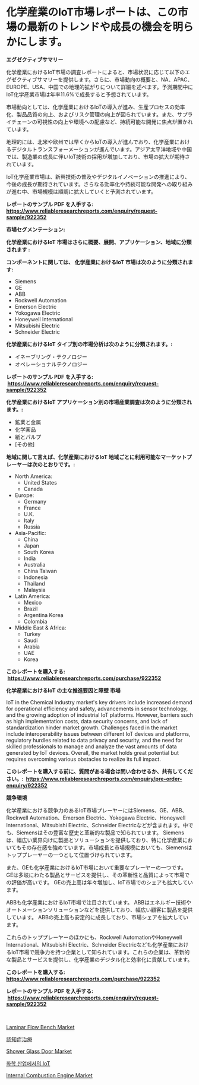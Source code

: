 <p><h1>化学産業のIoT市場レポートは、この市場の最新のトレンドや成長の機会を明らかにします。</h1></p><p><strong>エグゼクティブサマリー</strong></p>
<p><p>化学産業におけるIoT市場の調査レポートによると、市場状況に応じて以下のエグゼクティブサマリーを提供します。さらに、市場動向の概要と、NA、APAC、EUROPE、USA、中国での地理的拡がりについて詳細を述べます。予測期間中にIoT化学産業市場は年率11.6%で成長すると予想されています。</p><p>市場動向としては、化学産業におけるIoTの導入が進み、生産プロセスの効率化、製品品質の向上、およびリスク管理の向上が図られています。また、サプライチェーンの可視性の向上や環境への配慮など、持続可能な開発に焦点が置かれています。</p><p>地理的には、北米や欧州では早くからIoTの導入が進んでおり、化学産業におけるデジタルトランスフォーメーションが進んでいます。アジア太平洋地域や中国では、製造業の成長に伴いIoT技術の採用が増加しており、市場の拡大が期待されています。</p><p>IoT化学産業市場は、新興技術の普及やデジタルイノベーションの推進により、今後の成長が期待されています。さらなる効率化や持続可能な開発への取り組みが進む中、市場規模は順調に拡大していくと予測されています。</p></p>
<p><strong>レポートのサンプル PDF を入手する: <a href="https://www.reliableresearchreports.com/enquiry/request-sample/922352">https://www.reliableresearchreports.com/enquiry/request-sample/922352</a></strong></p>
<p><strong>市場セグメンテーション:</strong></p>
<p><strong> 化学産業におけるIoT 市場はさらに概要、展開、アプリケーション、地域に分類されます :</strong></p>
<p><strong>コンポーネントに関しては、 化学産業におけるIoT 市場は次のように分類されます: &nbsp;</strong></p>
<p><ul><li>Siemens</li><li>GE</li><li>ABB</li><li>Rockwell Automation</li><li>Emerson Electric</li><li>Yokogawa Electric</li><li>Honeywell International</li><li>Mitsubishi Electric</li><li>Schneider Electric</li></ul></p>
<p><strong> 化学産業におけるIoT タイプ別の市場分析は次のように分類されます。:</strong></p>
<p><ul><li>イネーブリング・テクノロジー</li><li>オペレーショナルテクノロジー</li></ul></p>
<p><strong>レポートのサンプル PDF を入手する: &nbsp;<a href="https://www.reliableresearchreports.com/enquiry/request-sample/922352">https://www.reliableresearchreports.com/enquiry/request-sample/922352</a></strong></p>
<p><strong> 化学産業におけるIoT アプリケーション別の市場産業調査は次のように分類されます。:</strong></p>
<p><ul><li>鉱業と金属</li><li>化学薬品</li><li>紙とパルプ</li><li>[その他]</li></ul></p>
<p><strong>地域に関して言えば、化学産業におけるIoT 地域ごとに利用可能なマーケットプレーヤーは次のとおりです。:</strong></p>
<p><ul>
    <li>
        North America:
        <ul>
            <li>United States</li>
            <li>Canada</li>
        </ul>
    </li>
    <li>
        Europe:
        <ul>
            <li>Germany</li>
            <li>France</li>
            <li>U.K.</li>
            <li>Italy</li>
            <li>Russia</li>
        </ul>
    </li>
    <li>
        Asia-Pacific:
        <ul>
            <li>China</li>
            <li>Japan</li>
            <li>South Korea</li>
            <li>India</li>
            <li>Australia</li>
            <li>China Taiwan</li>
            <li>Indonesia</li>
            <li>Thailand</li>
            <li>Malaysia</li>
        </ul>
    </li>
    <li>
        Latin America:
        <ul>
            <li>Mexico</li>
            <li>Brazil</li>
            <li>Argentina Korea</li>
            <li>Colombia</li>
        </ul>
    </li>
    <li>
        Middle East & Africa:
        <ul>
            <li>Turkey</li>
            <li>Saudi</li>
            <li>Arabia</li>
            <li>UAE</li>
            <li>Korea</li>
        </ul>
    </li>
    </ul></p>
<p><strong>このレポートを購入する: &nbsp;<a href="https://www.reliableresearchreports.com/purchase/922352">https://www.reliableresearchreports.com/purchase/922352</a></strong></p>
<p><strong>化学産業におけるIoT の主な推進要因と障壁 市場</strong></p>
<p><p>IoT in the Chemical Industry market's key drivers include increased demand for operational efficiency and safety, advancements in sensor technology, and the growing adoption of industrial IoT platforms. However, barriers such as high implementation costs, data security concerns, and lack of standardization hinder market growth. Challenges faced in the market include interoperability issues between different IoT devices and platforms, regulatory hurdles related to data privacy and security, and the need for skilled professionals to manage and analyze the vast amounts of data generated by IoT devices. Overall, the market holds great potential but requires overcoming various obstacles to realize its full impact.</p></p>
<p><strong>このレポートを購入する前に、質問がある場合は問い合わせるか、共有してください。:&nbsp; <a href="https://www.reliableresearchreports.com/enquiry/pre-order-enquiry/922352">https://www.reliableresearchreports.com/enquiry/pre-order-enquiry/922352</a></strong></p>
<p><strong>競争環境</strong></p>
<p><p>化学産業における競争力のあるIoT市場プレーヤーにはSiemens、GE、ABB、Rockwell Automation、Emerson Electric、Yokogawa Electric、Honeywell International、Mitsubishi Electric、Schneider Electricなどが含まれます。中でも、Siemensはその豊富な歴史と革新的な製品で知られています。 Siemensは、幅広い業界向けに製品とソリューションを提供しており、特に化学産業においてもその存在感を強めています。市場成長と市場規模においても、Siemensはトッププレーヤーの一つとして位置づけられています。</p><p>また、GEも化学産業におけるIoT市場において重要なプレーヤーの一つです。 GEは多岐にわたる製品とサービスを提供し、その革新性と品質によって市場での評価が高いです。 GEの売上高は年々増加し、IoT市場でのシェアも拡大しています。</p><p>ABBも化学産業におけるIoT市場で注目されています。 ABBはエネルギー技術やオートメーションソリューションなどを提供しており、幅広い顧客に製品を提供しています。 ABBの売上高も安定的に成長しており、市場シェアを拡大しています。</p><p>これらのトッププレーヤーのほかにも、Rockwell AutomationやHoneywell International、Mitsubishi Electric、Schneider Electricなども化学産業におけるIoT市場で競争力を持つ企業として知られています。これらの企業は、革新的な製品とサービスを提供し、化学産業のデジタル化と効率化に貢献しています。</p></p>
<p><strong>このレポートを購入する: &nbsp; <a href="https://www.reliableresearchreports.com/purchase/922352">https://www.reliableresearchreports.com/purchase/922352</a></strong></p>
<p><strong>レポートのサンプル PDF を入手する: &nbsp;<a href="https://www.reliableresearchreports.com/enquiry/request-sample/922352">https://www.reliableresearchreports.com/enquiry/request-sample/922352</a></strong><strong></strong></p>
<p>&nbsp;</p>
<p><p><a href="https://issuu.com/reportprime-2/docs/laminar-flow-bench-market-size-2030.pptx">Laminar Flow Bench Market</a></p><p><a href="https://github.com/mohamedbakry57/Market-Research-Report-List-2/blob/main/1105848182505.md">認知症治療</a></p><p><a href="https://issuu.com/reportprime-2/docs/shower-glass-door-market-size-2030.pptx">Shower Glass Door Market</a></p><p><a href="https://github.com/sougarounis/Market-Research-Report-List-2/blob/main/1843094182502.md">화학 산업에서의 IoT</a></p><p><a href="https://github.com/AKSHATREPORTPRIME/Market-Research-Report-List-3/blob/main/internal-combustion-engine-market.md">Internal Combustion Engine Market</a></p></p>